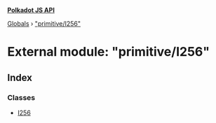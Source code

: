 **[Polkadot JS API](../README.md)**

[Globals](../globals.md) › [&quot;primitive/I256&quot;](_primitive_i256_.md)

# External module: "primitive/I256"

## Index

### Classes

* [I256](../classes/_primitive_i256_.i256.md)